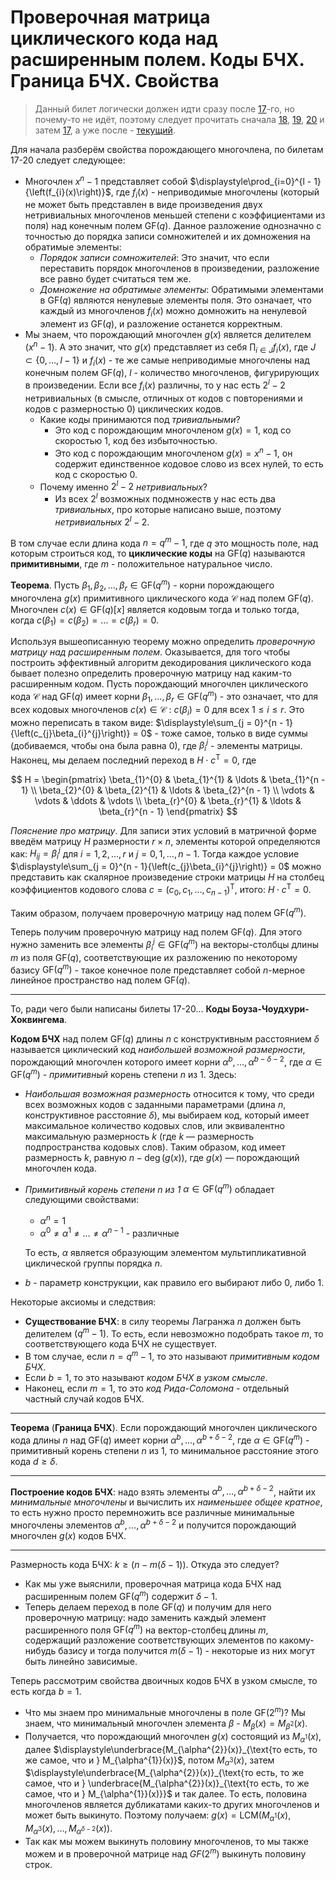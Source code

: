 # Проверочная матрица циклического кода над расширенным полем. Коды БЧХ. Граница БЧХ. Свойства

> Данный билет логически должен идти сразу после [17](T17.md)-го, но почему-то не идёт, поэтому следует прочитать сначала [18](T18.md), [19](T19.md), [20](T20.md) и затем [17](T17.md), а уже после - [текущий](T21.md).

Для начала разберём свойства порождающего многочлена, по билетам 17-20 следует следующее:

* Многочлен $x^n - 1$ представляет собой $\displaystyle\prod_{i=0}^{l - 1}{\left(f_{i}(x)\right)}$, где $f_{i}(x)$ - неприводимые многочлены (который не может быть представлен в виде произведения двух нетривиальных многочленов меньшей степени с коэффициентами из поля) над конечным полем $\mathrm{GF}(q)$. Данное разложение однозначно с точностью до порядка записи сомножителей и их домножения на обратимые элементы:
  * *Порядок записи сомножителей*: Это значит, что если переставить порядок многочленов в произведении, разложение все равно будет считаться тем же.
  * *Домножение на обратимые элементы*: Обратимыми элементами в $\mathrm{GF}(q)$ являются ненулевые элементы поля. Это означает, что каждый из многочленов $f_{i}(x)$ можно домножить на ненулевой элемент из $\mathrm{GF}(q)$, и разложение останется корректным.
* Мы знаем, что порождающий многочлен $g(x)$ является делителем $(x^n - 1)$. А это значит, что $g(x)$ представляет из себя $\displaystyle\prod_{i \in J}{f_{i}(x)}$, где $J \subset \{0, \ldots, l - 1\}$ и $f_{i}(x)$ - те же самые неприводимые многочлены над конечным полем $\mathrm{GF}(q)$, $l$ - количество многочленов, фигурирующих в произведении. Если все $f_{i}(x)$ различны, то у нас есть $2^l - 2$ нетривиальных (в смысле, отличных от кодов с повторениями и кодов с размерностью 0) циклических кодов.
  * Какие коды принимаются под *тривиальными*?
    * Это код с порождающим многочленом $g(x) = 1$, код со скоростью 1, код без избыточностью.
    * Это код с порождающим многочленом $g(x) = x^n - 1$, он содержит единственное кодовое слово из всех нулей, то есть код с скоростью 0.
  * Почему именно $2^l - 2$ *нетривиальных*?
    * Из всех $2^l$ возможных подмножеств у нас есть два *тривиальных*, про которые написано выше, поэтому *нетривиальных* $2^l - 2$.

В том случае если длина кода $n = q^m - 1$, где $q$ это мощность поле, над которым строиться код, то **циклические коды** на $\mathrm{GF}(q)$ называются **примитивными**, где $m$ - положительное натуральное число.

**Теорема**. Пусть $\beta_{1}, \beta_{2}, \ldots, \beta_{r} \in \mathrm{GF}(q^m)$ - корни порождающего многочлена $g(x)$ примитивного циклического кода $\mathcal{C}$ над полем $\mathrm{GF}(q)$. Многочлен $c(x) \in \mathrm{GF}(q)[x]$ является кодовым тогда и только тогда, когда $c(\beta_{1}) = c(\beta_{2}) = \ldots = c(\beta_{r}) = 0$.

Используя вышеописанную теорему можно определить *проверочную матрицу над расширенным полем*. Оказывается, для того чтобы построить эффективный алгоритм декодирования циклического кода бывает полезно определить проверочную матрицу над каким-то расширенным кодом. Пусть порождающий многочлен циклического кода $\mathcal{C}$ над $\mathrm{GF}(q)$ имеет корни $\beta_{1}, \ldots, \beta_{r} \in \mathrm{GF}(q^{m})$ - это означает, что для всех кодовых многочленов $c(x) \in \mathcal{C}\ :\ c(\beta_{i}) = 0$ для всех $1 \leqslant i \leqslant r$. Это можно переписать в таком виде: $\displaystyle\sum_{j = 0}^{n - 1}{\left(c_{j}\beta_{i}^{j}\right)} = 0$ - тоже самое, только в виде суммы (добиваемся, чтобы она была равна 0), где $\beta_{i}^{j}$ - элементы матрицы. Наконец, мы делаем последний переход в $H\cdot c^{\mathrm{T}} = 0$, где

$$
  H =
  \begin{pmatrix}
    \beta_{1}^{0} & \beta_{1}^{1} & \ldots & \beta_{1}^{n - 1} \\
    \beta_{2}^{0} & \beta_{2}^{1} & \ldots & \beta_{2}^{n - 1} \\
    \vdots        & \vdots        & \ddots & \vdots            \\
    \beta_{r}^{0} & \beta_{r}^{1} & \ldots & \beta_{r}^{n - 1}
  \end{pmatrix}
$$

*Пояснение про матрицу*. Для записи этих условий в матричной форме введём матрицу $H$ размерности $r\times n$, элементы которой определяются как: $H_{ij} = \beta_{i}^{j}$ для $i = 1, 2, \ldots, r$ и $j = 0, 1, \ldots, n- 1$. Тогда каждое условие $\displaystyle\sum_{j = 0}^{n - 1}{\left(c_{j}\beta_{i}^{j}\right)} = 0$ можно представить как скалярное произведение строки матрицы $H$ на столбец коэффициентов кодового слова $c = \left(c_0, c_1, \ldots, c_{n - 1}\right)^{\mathrm{T}}$, итого: $H \cdot c^{\mathrm{T}} = 0$.

Таким образом, получаем проверочную матрицу над полем $\mathrm{GF}(q^{m})$.

Теперь получим проверочную матрицу над полем $\mathrm{GF}(q)$. Для этого нужно заменить все элементы $\beta_{i}^{j} \in \mathrm{GF}(q^m)$ на векторы-столбцы длины $m$ из поля $\mathrm{GF}(q)$, соответствующие их разложению по некоторому базису $\mathrm{GF}(q^m)$ - такое конечное поле представляет собой $n$-мерное линейное пространство над полем $\mathrm{GF}(q)$.

---

То, ради чего были написаны билеты 17-20... **Коды Боуза-Чоудхури-Хоквингема**.

**Кодом БЧХ** над полем $\mathrm{GF}(q)$ длины $n$ с конструктивным расстоянием $\delta$ называется циклический код *наибольшей возможной размерности*, порождающий многочлен которого имеет корни $\alpha^{b}, \ldots, \alpha^{b - \delta - 2}$, где $\alpha \in \mathrm{GF}(q^m)$ - *примитивный* корень степени $n$ из $1$. Здесь:

* *Наибольшая возможная размерность* относится к тому, что среди всех возможных кодов с заданными параметрами (длина $n$, конструктивное расстояние $\delta$), мы выбираем код, который имеет максимальное количество кодовых слов, или эквивалентно максимальную размерность $k$ (где $k$ — размерность подпространства кодовых слов). Таким образом, код имеет размерность $k$, равную $n - \deg{(g(x))}$, где $g(x)$ — порождающий многочлен кода.

* *Примитивный корень степени $n$ из $1$* $\alpha \in \mathrm{GF}(q^m)$ обладает следующими свойствами:

  * $\alpha^{n} = 1$
  * $\alpha^0 \neq \alpha^1 \neq \ldots \neq \alpha^{n - 1}$ - различные

  То есть, $\alpha$ является образующим элементом мультипликативной циклической группы порядка $n$.

* $b$ - параметр конструкции, как правило его выбирают либо $0$, либо $1$.

Некоторые аксиомы и следствия:

* **Существование БЧХ**: в силу теоремы Лагранжа $n$ должен быть делителем $(q^m - 1)$. То есть, если невозможно подобрать такое $m$, то соответствующего кода БЧХ не существует.
* В том случае, если $n = q^m - 1$, то это называют *примитивным кодом БЧХ*.
* Если $b = 1$, то это называют *кодом БЧХ в узком смысле*.
* Наконец, если $m = 1$, то это *код Рида-Соломона* - отдельный частный случай кодов БЧХ.

---

**Теорема** (**Граница БЧХ**). Если порождающий многочлен циклического кода длины $n$ над $\mathrm{GF}(q)$ имеет корни $\alpha^{b}, \ldots, \alpha^{b + \delta - 2}$, где $\alpha \in \mathrm{GF}(q^m)$ - примитивный корень степени $n$ из $1$, то минимальное расстояние этого кода $d \geqslant \delta$.

---

**Построение кодов БЧХ**: надо взять элементы $\alpha^{b}, \ldots, \alpha^{b + \delta - 2}$, найти их *минимальные многочлены* и вычислить их *наименьшее общее кратное*, то есть нужно просто перемножить все различные минимальные многочлены элементов $\alpha^{b}, \ldots, \alpha^{b + \delta - 2}$ и получится порождающий многочлен $g(x)$ кодов БЧХ.

---

Размерность кода БЧХ: $k \geqslant (n - m(\delta - 1))$. Откуда это следует?

* Как мы уже выяснили, проверочная матрица кода БЧХ над расширенным полем $\mathrm{GF}(q^m)$ содержит $\delta - 1$.
* Теперь делаем переход в поле $\mathrm{GF}(q)$ и получим для него проверочную матрицу: надо заменить каждый элемент расширенного поля $\mathrm{GF}(q^m)$ на вектор-столбец длины $m$, содержащий разложение соответствующих элементов по какому-нибудь базису и тогда получится $m(\delta - 1)$ - некоторые из них могут быть линейно зависимые.

Теперь рассмотрим свойства двоичных кодов БЧХ в узком смысле, то есть когда $b = 1$.

* Что мы знаем про минимальные многочлены в поле $\mathrm{GF}(2^m)$? Мы знаем, что минимальный многочлен элемента $\beta$ - $M_{\beta}(x) = M_{\beta^{2}}(x)$.
* Получается, что порождающий многочлен $g(x)$ состоящий из $\displaystyle M_{\alpha^{1}}(x)$, далее $\displaystyle\underbrace{M_{\alpha^{2}}(x)}_{\text{то есть, то же самое, что и } M_{\alpha^{1}}(x)}$, потом $\displaystyle M_{\alpha^{3}}(x)$, затем $\displaystyle\underbrace{M_{\alpha^{2}}(x)}_{\text{то есть, то же самое, что и } \underbrace{M_{\alpha^{2}}(x)}_{\text{то есть, то же самое, что и } M_{\alpha^{1}}(x)}}$ и так далее. То есть, половина многочленов является дубликатами каких-то других многочленов и может быть выкинуто. Поэтому получаем: $\displaystyle g(x) = \mathrm{LCM}{\left(M_{\alpha^{1}}(x), M_{\alpha^{3}}(x), \ldots, M_{\alpha^{\delta - 2}}(x)\right)}$.
* Так как мы можем выкинуть половину многочленов, то мы также можем и в проверочной матрице над $GF(2^m)$ выкинуть половину строк.
